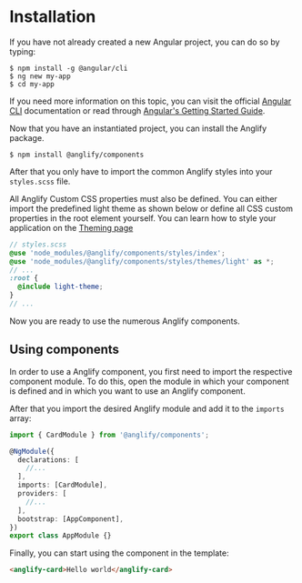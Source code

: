# Installation

If you have not already created a new Angular project, you can do so by typing:

```shell
$ npm install -g @angular/cli
$ ng new my-app
$ cd my-app
```

If you need more information on this topic, you can visit the official
[Angular CLI](https://angular.io/cli) documentation or read through
[Angular's Getting Started Guide](https://angular.io/start).

Now that you have an instantiated project, you can install the Anglify package.

```shell
$ npm install @anglify/components
```

After that you only have to import the common Anglify styles into your `styles.scss` file.

All Anglify Custom CSS properties must also be defined. You can either import the predefined light theme as shown below or define all CSS
custom properties in the root element yourself. You can learn how to style your application on the
[Theming page](/getting-started/theming)

```scss
// styles.scss
@use 'node_modules/@anglify/components/styles/index';
@use 'node_modules/@anglify/components/styles/themes/light' as *;
// ...
:root {
  @include light-theme;
}
// ...
```

Now you are ready to use the numerous Anglify components.

## Using components

In order to use a Anglify component, you first need to import the respective component module. To do this, open the module in which your
component is defined and in which you want to use an Anglify component.

After that you import the desired Anglify module and add it to the `imports` array:

```typescript
import { CardModule } from '@anglify/components';

@NgModule({
  declarations: [
    //...
  ],
  imports: [CardModule],
  providers: [
    //...
  ],
  bootstrap: [AppComponent],
})
export class AppModule {}
```

Finally, you can start using the component in the template:

```html
<anglify-card>Hello world</anglify-card>
```

